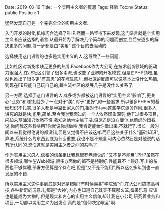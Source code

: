 Date: 2019-03-19
Title: 一个实用主义者的反思
Tags:  经验
Toc:no
Status: public
Position: 1

猛然发现自己是一个完完全全的实用主义者.

入门开发的时候,机缘巧合选择了PHP.然而一路坚持下来发现,这门语言就是个实用主义者应该选择的语言.从最开始为了解决几个简单的问题而创立,到后来逐步的解决更多的问题,每一步都是由"实用" 这个目的去驱动的.

选择使用这门语言的也多是实用主义的人.这导致了一些问题.

比如社区对新技术缺乏更多的热情.Facebook作为大公司,在技术创新领域的驱动力很强大,在JS社区引领了很多潮流,也改变了业界的开发模式.但是在PHP领域,虽然也推出了很多更"有意思"的花哨玩意儿,但社区的反应可以说基本上没什么热情,到现在FB只能自己玩自己的,跟主流社区的发展几乎是没什么关系了.

另一方面,选择了这门语言的人,或多或少都被这门语言的"实用主义"影响了,更关心"业务"和赚钱,就少了一点对于"美",对于"更好",的一些追求.所以很多PHPer的基础知识不扎实,很多人都是半路出家入的门,相对于Java这些学院派的作风,很多人讲究的就是快,能用,简单.至今我对我面过的一个人依然印象深刻,他干过很多项目,问起来基础知识依然不懂.我知道他肯定能干活,但是还是没有要他.他愤怒的跟我说,你问我这些有啥用?你就说你想做啥,我肯定能给你做出来,不就行了.很长一段时间以来我觉得他说的都没错,但是又觉得不应该这样.而且这些关于什么"基础知识",算法,系统什么的东西到底为什么重要,我也不是不知道.可内心依然还是对他说的话有所认同的.恐怕这就是实用主义者之间的共鸣了.

作为实用主义的人,信奉的信条倒让我想起罗老师说的:"又不是不能用".PHP虽然在很多领域,哪怕在Web领域,很多方面做的都不是特别好.性能算不上最好,写出的东西也不够优雅,部署方便算是个优点吧,但是"又不是不能用",所以这么多年到也一直发展的不错.

所以实用主义这件事到底是对还是错呢?有时候羡慕"学院派"们,在大公司搞搞高科技,各种新奇的玩意儿,都是"大神",内心也知道自己其实不算那么笨,如果乐意 应该也是能成为大神的.但是现实和内心的实用主义信仰,却让我在小公司,研究着业务和项目,一切都以实用主义为出发点.真的是"信仰决定命运"啊.


